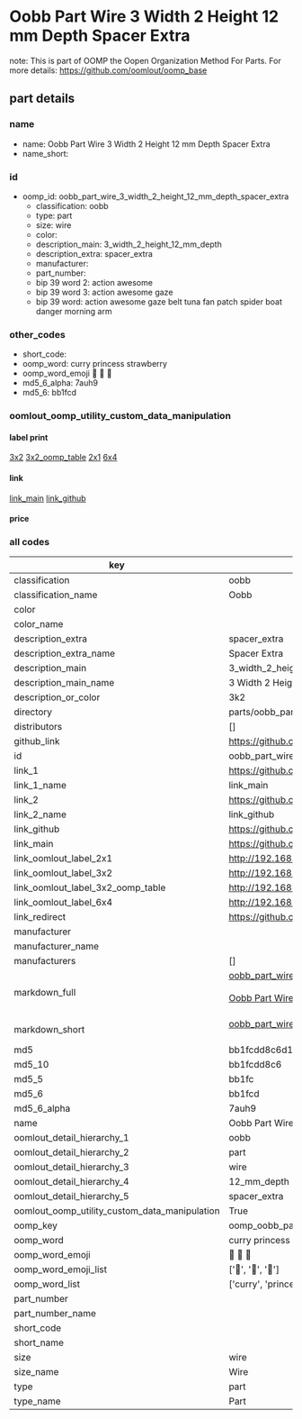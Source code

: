 # Oobb Part Wire 3 Width 2 Height 12 mm Depth Spacer Extra  

note: This is part of OOMP the Oopen Organization Method For Parts. For more details: https://github.com/oomlout/oomp_base

##  part details
  







### name
* name: Oobb Part Wire 3 Width 2 Height 12 mm Depth Spacer Extra
* name_short: 
### id
* oomp_id: oobb_part_wire_3_width_2_height_12_mm_depth_spacer_extra
  * classification: oobb
  * type: part
  * size: wire
  * color: 
  * description_main: 3_width_2_height_12_mm_depth
  * description_extra: spacer_extra
  * manufacturer: 
  * part_number: 
  * bip 39 word 2: action awesome
  * bip 39 word 3: action awesome gaze
  * bip 39 word: action awesome gaze belt tuna fan patch spider boat danger morning arm

### other_codes
* short_code: 
* oomp_word: curry princess strawberry
* oomp_word_emoji :curry: :princess: :strawberry:
* md5_6_alpha: 7auh9
* md5_6: bb1fcd






### oomlout_oomp_utility_custom_data_manipulation
#### label print
[3x2](http://192.168.1.245:1112/?label=oomp%207auh9)
[3x2_oomp_table](http://192.168.1.108:1112/?label=oomp%207auh9)
[2x1](http://192.168.1.242:1112/?label=oomp%207auh9)
[6x4](http://192.168.1.55:1112/?label=oomp%207auh9)    

#### link

[link_main](https://github.com/oomlout/oomlout_oomp_version_1_messy/tree/main/parts/oobb_part_wire_3_width_2_height_12_mm_depth_spacer_extra) [link_github](https://github.com/oomlout/oomlout_oomp_version_1_messy/tree/main/parts/oobb_part_wire_3_width_2_height_12_mm_depth_spacer_extra)                             

#### price







### all codes 
| key | value |  
| --- | --- |  
| classification | oobb |  
| classification_name | Oobb |  
| color |  |  
| color_name |  |  
| description_extra | spacer_extra |  
| description_extra_name | Spacer Extra |  
| description_main | 3_width_2_height_12_mm_depth |  
| description_main_name | 3 Width 2 Height 12 mm Depth |  
| description_or_color | 3k2 |  
| directory | parts/oobb_part_wire_3_width_2_height_12_mm_depth_spacer_extra |  
| distributors | [] |  
| github_link | https://github.com/oomlout/oomlout_oomp_part_src/tree/main/parts/oobb_part_wire_3_width_2_height_12_mm_depth_spacer_extra |  
| id | oobb_part_wire_3_width_2_height_12_mm_depth_spacer_extra |  
| link_1 | https://github.com/oomlout/oomlout_oomp_version_1_messy/tree/main/parts/oobb_part_wire_3_width_2_height_12_mm_depth_spacer_extra |  
| link_1_name | link_main |  
| link_2 | https://github.com/oomlout/oomlout_oomp_version_1_messy/tree/main/parts/oobb_part_wire_3_width_2_height_12_mm_depth_spacer_extra |  
| link_2_name | link_github |  
| link_github | https://github.com/oomlout/oomlout_oomp_version_1_messy/tree/main/parts/oobb_part_wire_3_width_2_height_12_mm_depth_spacer_extra |  
| link_main | https://github.com/oomlout/oomlout_oomp_version_1_messy/tree/main/parts/oobb_part_wire_3_width_2_height_12_mm_depth_spacer_extra |  
| link_oomlout_label_2x1 | http://192.168.1.242:1112/?label=oomp%207auh9 |  
| link_oomlout_label_3x2 | http://192.168.1.245:1112/?label=oomp%207auh9 |  
| link_oomlout_label_3x2_oomp_table | http://192.168.1.108:1112/?label=oomp%207auh9 |  
| link_oomlout_label_6x4 | http://192.168.1.55:1112/?label=oomp%207auh9 |  
| link_redirect | https://github.com/oomlout/oomlout_oomp_version_1_messy/tree/main/parts/oobb_part_wire_3_width_2_height_12_mm_depth_spacer_extra |  
| manufacturer |  |  
| manufacturer_name |  |  
| manufacturers | [] |  
| markdown_full | [oobb_part_wire_3_width_2_height_12_mm_depth_spacer_extra](none)<br>[](none)<br>[Oobb Part Wire 3 Width 2 Height 12 Mm Depth Spacer Extra](none)<br><br> |  
| markdown_short | [oobb_part_wire_3_width_2_height_12_mm_depth_spacer_extra](none)<br><br> |  
| md5 | bb1fcdd8c6d1b4194b75314ec1442014 |  
| md5_10 | bb1fcdd8c6 |  
| md5_5 | bb1fc |  
| md5_6 | bb1fcd |  
| md5_6_alpha | 7auh9 |  
| name | Oobb Part Wire 3 Width 2 Height 12 mm Depth Spacer Extra |  
| oomlout_detail_hierarchy_1 | oobb |  
| oomlout_detail_hierarchy_2 | part |  
| oomlout_detail_hierarchy_3 | wire |  
| oomlout_detail_hierarchy_4 | 12_mm_depth |  
| oomlout_detail_hierarchy_5 | spacer_extra |  
| oomlout_oomp_utility_custom_data_manipulation | True |  
| oomp_key | oomp_oobb_part_wire_3_width_2_height_12_mm_depth_spacer_extra |  
| oomp_word | curry princess strawberry |  
| oomp_word_emoji | :curry: :princess: :strawberry: |  
| oomp_word_emoji_list | [':curry:', ':princess:', ':strawberry:'] |  
| oomp_word_list | ['curry', 'princess', 'strawberry'] |  
| part_number |  |  
| part_number_name |  |  
| short_code |  |  
| short_name |  |  
| size | wire |  
| size_name | Wire |  
| type | part |  
| type_name | Part |  
